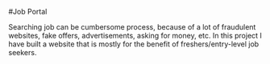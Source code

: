 #Job Portal

Searching job can be cumbersome process, because of a lot of fraudulent websites, fake offers, advertisements, asking for money, etc. In this project I have built a website that is mostly for the benefit of freshers/entry-level job seekers.
